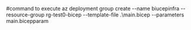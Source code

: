 #command to execute
az deployment group create --name biucepinfra --resource-group rg-test0-bicep --template-file .\main.bicep --parameters main.bicepparam